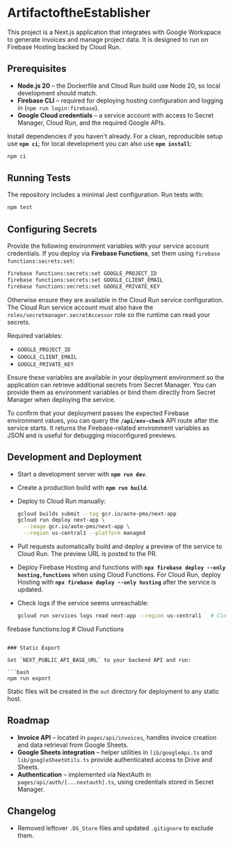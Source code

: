 # ArtifactoftheEstablisher

This project is a Next.js application that integrates with Google Workspace to
generate invoices and manage project data. It is designed to run on
Firebase Hosting backed by Cloud Run.

## Prerequisites

- **Node.js 20** – the Dockerfile and Cloud Run build use Node 20, so local
  development should match.
- **Firebase CLI** – required for deploying hosting configuration and logging
  in (`npm run login:firebase`).
- **Google Cloud credentials** – a service account with access to Secret
  Manager, Cloud Run, and the required Google APIs.

Install dependencies if you haven't already. For a clean, reproducible setup
use **`npm ci`**; for local development you can also use **`npm install`**:

```bash
npm ci
```

## Running Tests

The repository includes a minimal Jest configuration. Run tests with:

```bash
npm test
```

## Configuring Secrets

Provide the following environment variables with your service account credentials.
If you deploy via **Firebase Functions**, set them using `firebase functions:secrets:set`:

```bash
firebase functions:secrets:set GOOGLE_PROJECT_ID
firebase functions:secrets:set GOOGLE_CLIENT_EMAIL
firebase functions:secrets:set GOOGLE_PRIVATE_KEY
```

Otherwise ensure they are available in the Cloud Run service configuration.
The Cloud Run service account must also have the
`roles/secretmanager.secretAccessor` role so the runtime can read your secrets.

Required variables:


- `GOOGLE_PROJECT_ID`
- `GOOGLE_CLIENT_EMAIL`
- `GOOGLE_PRIVATE_KEY`

Ensure these variables are available in your deployment environment so the
application can retrieve additional secrets from Secret Manager. You can provide
them as environment variables or bind them directly from Secret Manager when
deploying the service.

To confirm that your deployment passes the expected Firebase environment values,
you can query the **`/api/env-check`** API route after the service starts. It
returns the Firebase-related environment variables as JSON and is useful for
debugging misconfigured previews.

## Development and Deployment

- Start a development server with **`npm run dev`**.
- Create a production build with **`npm run build`**.
- Deploy to Cloud Run manually:

  ```bash
  gcloud builds submit --tag gcr.io/aote-pms/next-app
  gcloud run deploy next-app \
    --image gcr.io/aote-pms/next-app \
    --region us-central1 --platform managed
  ```

- Pull requests automatically build and deploy a preview of the service to
  Cloud Run. The preview URL is posted to the PR.

- Deploy Firebase Hosting and functions with **`npx firebase deploy --only hosting,functions`** when using Cloud Functions. For Cloud Run, deploy Hosting with **`npx firebase deploy --only hosting`** after the service is updated.

- Check logs if the service seems unreachable:

  ```bash
  gcloud run services logs read next-app --region us-central1   # Cloud Run
firebase functions:log                                       # Cloud Functions
  ```

### Static Export

Set `NEXT_PUBLIC_API_BASE_URL` to your backend API and run:

```bash
npm run export
```

Static files will be created in the `out` directory for deployment to any static host.

## Roadmap

- **Invoice API** – located in `pages/api/invoices`, handles invoice creation
  and data retrieval from Google Sheets.
- **Google Sheets integration** – helper utilities in `lib/googleApi.ts` and
  `lib/googleSheetUtils.ts` provide authenticated access to Drive and Sheets.
- **Authentication** – implemented via NextAuth in
  `pages/api/auth/[...nextauth].ts`, using credentials stored in Secret
  Manager.

## Changelog
- Removed leftover `.DS_Store` files and updated `.gitignore` to exclude them.
